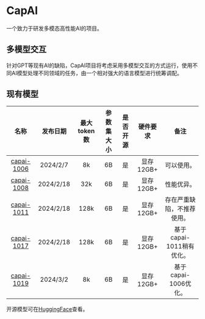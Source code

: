 # CapAI

一个致力于研发多模态高性能AI的项目。

## 多模型交互

针对GPT等现有AI的缺陷，CapAI项目将考虑采用多模型交互的方式运行，使用不同AI模型处理不同领域的任务，由一个相对强大的语言模型进行统筹调配。

## 现有模型

|名称|发布日期|最大token数|参数集大小|是否开源|硬件要求|备注|
|:--------:|:--------:|:--------:|:--------:|:--------:|:--------:|:--------:|
|[capai-1006](https://huggingface.co/fwerkor/capai-1006)|2024/2/7|8k|6B|是|显存12GB+|可以使用。|
|[capai-1008](https://huggingface.co/fwerkor/capai-1008)|2024/2/18|32k|6B|是|显存12GB+|性能优异。|
|[capai-1011](https://huggingface.co/fwerkor/capai-1011)|2024/2/18|128k|6B|是|显存12GB+|存在严重缺陷，不推荐使用。|
|[capai-1017](https://huggingface.co/fwerkor/capai-1017)|2024/2/18|128k|6B|是|显存12GB+|基于capai-1011稍有优化。|
|[capai-1019](https://huggingface.co/fwerkor/capai-1019)|2024/3/2|8k|6B|是|显存12GB+|基于capai-1006优化。|

开源模型可在[HuggingFace](https://huggingface.co/fwerkor)查看。
